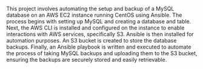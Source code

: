 This project involves automating the setup and backup of a MySQL database on an AWS EC2 instance running CentOS using Ansible. 
The process begins with setting up MySQL and creating a database and table. Next, the AWS CLI is installed and configured on the instance to enable interactions with AWS services, specifically S3. 
Ansible is then installed for automation purposes. An S3 bucket is created to store the database backups. 
Finally, an Ansible playbook is written and executed to automate the process of taking MySQL backups and uploading them to the S3 bucket, ensuring the backups are securely stored and easily retrievable.
